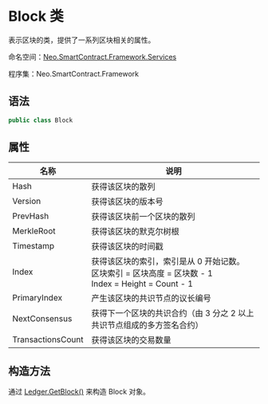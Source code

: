 # Block 类

表示区块的类，提供了一系列区块相关的属性。

命名空间：[Neo.SmartContract.Framework.Services](../services.md)

程序集：Neo.SmartContract.Framework

## 语法

```c#
public class Block
```

## 属性

| 名称              | 说明                                                         |
| ----------------- | ------------------------------------------------------------ |
| Hash              | 获得该区块的散列                                             |
| Version           | 获得该区块的版本号                                           |
| PrevHash          | 获得该区块前一个区块的散列                                   |
| MerkleRoot        | 获得该区块的默克尔树根                                       |
| Timestamp         | 获得该区块的时间戳                                           |
| Index             | 获得该区块的索引，索引是从 0 开始记数。<br/>区块索引 = 区块高度 = 区块数 - 1<br/>Index = Height = Count - 1 |
| PrimaryIndex      | 产生该区块的共识节点的议长编号                               |
| NextConsensus     | 获得下一个区块的共识合约（由 3 分之 2 以上共识节点组成的多方签名合约） |
| TransactionsCount | 获得该区块的交易数量                                         |

## 构造方法

通过 [Ledger.GetBlock()](../native/Ledger/GetBlock.md) 来构造 Block 对象。